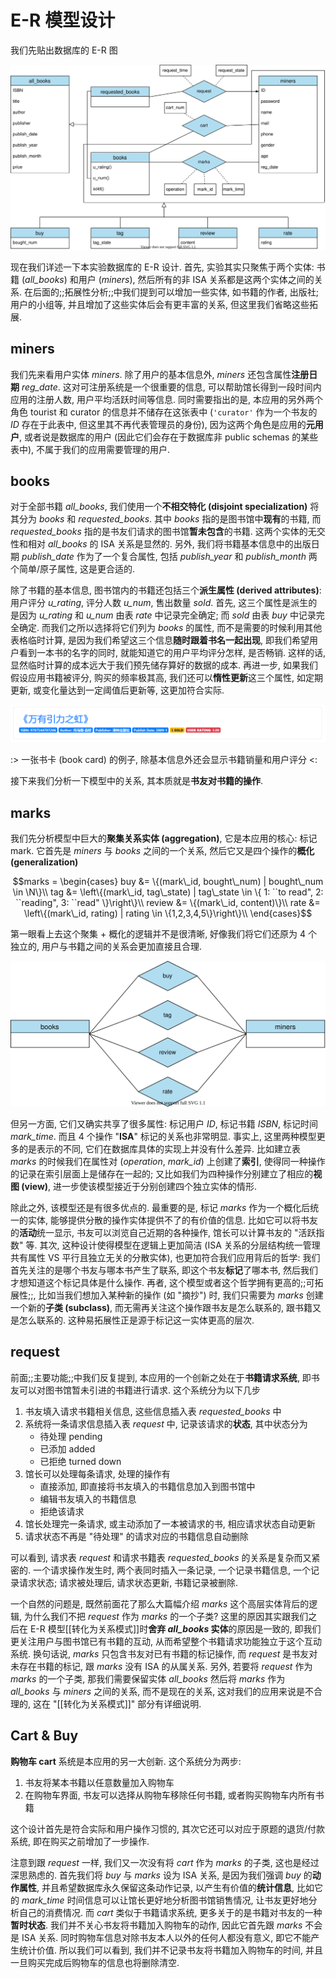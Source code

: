 # E-R 模型设计

我们先贴出数据库的 E-R 图

![](/docs/img/ER.svg)

现在我们详述一下本实验数据库的 E-R 设计. 首先, 实验其实只聚焦于两个实体: 书籍 (*all_books*) 和用户 (*miners*), 然后所有的非 ISA 关系都是这两个实体之间的关系. 在后面的;;拓展性分析;;中我们提到可以增加一些实体, 如书籍的作者, 出版社; 用户的小组等, 并且增加了这些实体后会有更丰富的关系, 但这里我们省略这些拓展.

## miners

我们先来看用户实体 *miners*. 除了用户的基本信息外, *miners* 还包含属性**注册日期** *reg_date*. 这对可注册系统是一个很重要的信息, 可以帮助馆长得到一段时间内应用的注册人数, 用户平均活跃时间等信息. 同时需要指出的是, 本应用的另外两个角色 tourist 和 curator 的信息并不储存在这张表中 (`'curator'` 作为一个书友的 *ID* 存在于此表中, 但这里其不再代表管理员的身份), 因为这两个角色是应用的**元用户**, 或者说是数据库的用户 (因此它们会存在于数据库非 public schemas 的某些表中), 不属于我们的应用需要管理的用户.

## books

对于全部书籍 *all_books*, 我们使用一个**不相交特化 (disjoint specialization)** 将其分为 *books* 和 *requested_books*. 其中 *books* 指的是图书馆中**现有**的书籍, 而 *requested_books* 指的是书友们请求的图书馆**暂未包含**的书籍. 这两个实体的无交性和相对 *all_books* 的 ISA 关系是显然的. 另外, 我们将书籍基本信息中的出版日期 *publish_date* 作为了一个复合属性, 包括 *publish_year* 和 *publish_month* 两个简单/原子属性, 这是更合适的.

除了书籍的基本信息, 图书馆内的书籍还包括三个**派生属性 (derived attributes)**: 用户评分 *u_rating*, 评分人数 *u_num*, 售出数量 *sold*. 首先, 这三个属性是派生的是因为 *u_rating* 和 *u_num* 由表 *rate* 中记录完全确定; 而 *sold* 由表 *buy* 中记录完全确定. 而我们之所以选择将它们列为 *books* 的属性, 而不是需要的时候利用其他表格临时计算, 是因为我们希望这三个信息**随时跟着书名一起出现**, 即我们希望用户看到一本书的名字的同时, 就能知道它的用户平均评分怎样, 是否畅销. 这样的话, 显然临时计算的成本远大于我们预先储存算好的数据的成本. 再进一步, 如果我们假设应用书籍被评分, 购买的频率极其高, 我们还可以**惰性更新**这三个属性, 如定期更新, 或变化量达到一定阈值后更新等, 这更加符合实际.

![](/docs/img/book_card.png)

:> 一张书卡 (book card) 的例子, 除基本信息外还会显示书籍销量和用户评分  <:

接下来我们分析一下模型中的关系, 其本质就是**书友对书籍的操作**.

## marks

我们先分析模型中巨大的**聚集关系实体 (aggregation)**, 它是本应用的核心: 标记 mark. 它首先是 *miners* 与 *books* 之间的一个关系, 然后它又是四个操作的**概化 (generalization)**

$$marks = \begin{cases}
    buy &= \{(mark\_id, bought\_num) | bought\_num \in \N\}\\
    tag &= \left\{(mark\_id, tag\_state) | tag\_state \in \{
        1: ``to read",
        2: ``reading",
        3: ``read"
    \}\right\}\\
    review &= \{(mark\_id, content)\}\\
    rate &= \left\{(mark\_id, rating) | rating \in \{1,2,3,4,5\}\right\}\\
\end{cases}$$

第一眼看上去这个聚集 + 概化的逻辑并不是很清晰, 好像我们将它们还原为 4 个独立的, 用户与书籍之间的关系会更加直接且合理.

![](img/4r.svg)

但另一方面, 它们又确实共享了很多属性: 标记用户 *ID*, 标记书籍 *ISBN*, 标记时间 *mark_time*. 而且 4 个操作 "**ISA**" 标记的关系也非常明显. 事实上, 这里两种模型更多的是表示的不同, 它们在数据库具体的实现上并没有什么差异. 比如建立表 *marks* 的时候我们在属性对 (*operation*, *mark_id*) 上创建了**索引**, 使得同一种操作的记录在索引层面上是储存在一起的; 又比如我们为四种操作分别建立了相应的**视图 (view)**, 进一步使该模型接近于分别创建四个独立实体的情形.

除此之外, 该模型还是有很多优点的. 最重要的是, 标记 *marks* 作为一个概化后统一的实体, 能够提供分散的操作实体提供不了的有价值的信息. 比如它可以将书友的**活动**统一显示, 书友可以浏览自己近期的各种操作, 馆长可以计算书友的 "活跃指数" 等. 其次, 这种设计使得模型在逻辑上更加简洁 (ISA 关系的分层结构统一管理共有属性 VS 平行且独立无关的分散实体), 也更加符合我们应用背后的哲学: 我们首先关注的是哪个书友与哪本书产生了联系, 即这个书友**标记**了哪本书, 然后我们才想知道这个标记具体是什么操作. 再者, 这个模型或者这个哲学拥有更高的;;可拓展性;;, 比如当我们想加入某种新的操作 (如 "摘抄") 时, 我们只需要为 *marks* 创建一个新的**子类 (subclass)**, 而无需再关注这个操作跟书友是怎么联系的, 跟书籍又是怎么联系的. 这种易拓展性正是源于标记这一实体更高的层次.

## request

前面;;主要功能;;中我们反复提到, 本应用的一个创新之处在于**书籍请求系统**, 即书友可以对图书馆暂未引进的书籍进行请求. 这个系统分为以下几步

1. 书友填入请求书籍相关信息, 这些信息插入表 *requested_books* 中
2. 系统将一条请求信息插入表 *request* 中, 记录该请求的**状态**, 其中状态分为
    * 待处理 pending
    * 已添加 added
    * 已拒绝 turned down
3. 馆长可以处理每条请求, 处理的操作有
    * 直接添加, 即直接将书友填入的书籍信息加入到图书馆中
    * 编辑书友填入的书籍信息
    * 拒绝该请求
4. 馆长处理完一条请求, 或主动添加了一本被请求的书, 相应请求状态自动更新
5. 请求状态不再是 "待处理" 的请求对应的书籍信息自动删除

可以看到, 请求表 *request* 和请求书籍表 *requested_books* 的关系是复杂而又紧密的. 一个请求操作发生时, 两个表同时插入一条记录, 一个记录书籍信息, 一个记录请求状态; 请求被处理后, 请求状态更新, 书籍记录被删除.

一个自然的问题是, 既然前面花了那么大篇幅介绍 *marks* 这个高层实体背后的逻辑, 为什么我们不把 *request* 作为 *marks* 的一个子类? 这里的原因其实跟我们之后在 E-R 模型[[转化为关系模式]]时**舍弃 *all_books* 实体**的原因是一致的, 即我们更关注用户与图书馆已有书籍的互动, 从而希望整个书籍请求功能独立于这个互动系统. 换句话说, *marks* 只包含书友对已有书籍的标记操作, 而 *request* 是书友对未存在书籍的标记, 跟 *marks* 没有 ISA 的从属关系. 另外, 若要将 *request* 作为 *marks* 的一个子类, 那我们需要保留实体 *all_books* 然后将 *marks* 作为 *all_books* 与 *miners* 之间的关系, 而不是现在的关系, 这对我们的应用来说是不合理的, 这在 "[[转化为关系模式]]" 部分有详细说明.

## Cart & Buy

**购物车 cart** 系统是本应用的另一大创新. 这个系统分为两步:

1. 书友将某本书籍以任意数量加入购物车
2. 在购物车界面, 书友可以选择从购物车移除任何书籍, 或者购买购物车内所有书籍

这个设计首先是符合实际和用户操作习惯的, 其次它还可以对应于原题的退货/付款系统, 即在购买之前增加了一步操作.

注意到跟 *request* 一样, 我们又一次没有将 *cart* 作为 *marks* 的子类, 这也是经过深思熟虑的. 首先我们将 *buy* 与 *marks* 设为 ISA 关系, 是因为我们强调 *buy* 的**动作属性**, 并且希望数据库永久保留这条动作记录, 以产生有价值的**统计信息**, 比如它的 *mark_time* 时间信息可以让馆长更好地分析图书馆销售情况, 让书友更好地分析自己的消费情况. 而 *cart* 类似于书籍请求系统, 更多关于的是书籍对书友的一种**暂时状态**. 我们并不关心书友将书籍加入购物车的动作, 因此它首先跟 *marks* 不会是 ISA 关系. 同时购物车信息对除书友本人以外的任何人都没有意义, 即它不能产生统计价值. 所以我们可以看到, 我们并不记录书友将书籍加入购物车的时间, 并且一旦购买完成后购物车的信息也将删除清空.